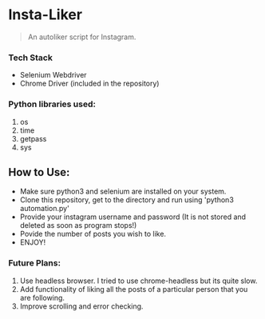 # Insta-Liker
>An autoliker script for Instagram.

### Tech Stack  
- Selenium Webdriver
- Chrome Driver (included in the repository)

### Python libraries used:
1. os
2. time
3. getpass
4. sys

## How to Use:
- Make sure python3 and selenium are installed on your system.
- Clone this repository, get to the directory and run using 'python3 automation.py'
- Provide your instagram username and password (It is not stored and deleted as soon as program stops!)
- Povide the number of posts you wish to like.
- ENJOY!

### Future Plans:
1. Use headless browser. I tried to use chrome-headless but its quite slow.
2. Add functionality of liking all the posts of a particular person that you are following.
3. Improve scrolling and error checking.
